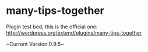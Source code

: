 many-tips-together
==================

Plugin test bed, this is the official one: http://wordpress.org/extend/plugins/many-tips-together

~Current Version:0.9.5~